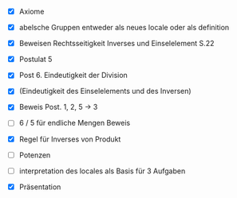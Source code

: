 - [x] Axiome
- [x] abelsche Gruppen entweder als neues locale oder als definition
- [x] Beweisen Rechtsseitigkeit Inverses und Einselelement S.22

- [x] Postulat 5
- [x] Post 6. Eindeutigkeit der Division 
- [x] (Eindeutigkeit des Einselelements und des Inversen)

- [x] Beweis Post. 1, 2, 5 -> 3
- [ ] 6 / 5 für endliche Mengen Beweis

- [x] Regel für Inverses von Produkt 
- [ ] Potenzen 

- [ ] interpretation des locales als Basis für 3 Aufgaben
- [x] Präsentation
